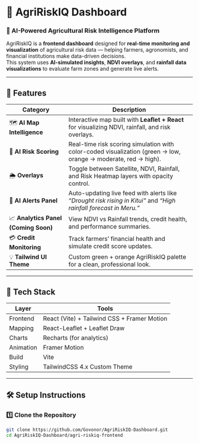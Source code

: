 # 🌾 AgriRiskIQ Dashboard

### 🧠 AI-Powered Agricultural Risk Intelligence Platform

AgriRiskIQ is a **frontend dashboard** designed for **real-time monitoring and visualization** of agricultural risk data — helping farmers, agronomists, and financial institutions make data-driven decisions.  
This system uses **AI-simulated insights**, **NDVI overlays**, and **rainfall data visualizations** to evaluate farm zones and generate live alerts.

---

## 🚀 Features

| Category | Description |
|-----------|--------------|
| 🗺️ **AI Map Intelligence** | Interactive map built with **Leaflet + React** for visualizing NDVI, rainfall, and risk overlays. |
| 🧮 **AI Risk Scoring** | Real-time risk scoring simulation with color-coded visualization (green → low, orange → moderate, red → high). |
| 🌦️ **Overlays** | Toggle between Satellite, NDVI, Rainfall, and Risk Heatmap layers with opacity control. |
| 🧠 **AI Alerts Panel** | Auto-updating live feed with alerts like *“Drought risk rising in Kitui”* and *“High rainfall forecast in Meru.”* |
| 📈 **Analytics Panel (Coming Soon)** | View NDVI vs Rainfall trends, credit health, and performance summaries. |
| 💳 **Credit Monitoring** | Track farmers’ financial health and simulate credit score updates. |
| 💡 **Tailwind UI Theme** | Custom green + orange AgriRiskIQ palette for a clean, professional look. |

---

## 🧩 Tech Stack

| Layer | Tools |
|--------|-------|
| Frontend | React (Vite) + Tailwind CSS + Framer Motion |
| Mapping | React-Leaflet + Leaflet Draw |
| Charts | Recharts (for analytics) |
| Animation | Framer Motion |
| Build | Vite |
| Styling | TailwindCSS 4.x Custom Theme |

---

## 🛠️ Setup Instructions

### 1️⃣ Clone the Repository
```bash
git clone https://github.com/Govonor/AgriRiskIQ-Dashboard.git
cd AgriRiskIQ-Dashboard/agri-riskiq-frontend
